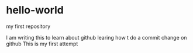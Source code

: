 # hello-world
my first repository

I am writing this to learn about github
learing how t do a commit change on github
This is my first attempt
